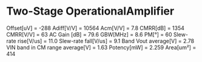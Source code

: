 # Two-Stage OperationalAmplifier

Offset[uV] = -288
Adiff[V/V] = 10564
Acm[V/V] = 7.8
CMRR[dB] = 1354
CMRR[V/V] = 63
AC Gain [dB] = 79.6
GBW[MHz] = 8.6
PM[°] = 60
Slew-rate rise[V/us] = 11.0
Slew-rate fall[V/us] = 9.1
Band Vout average[V] = 2.78
VIN band in CM range average[V] = 1.63
Potency[mW] = 2.259 
Area[um²] = 414

